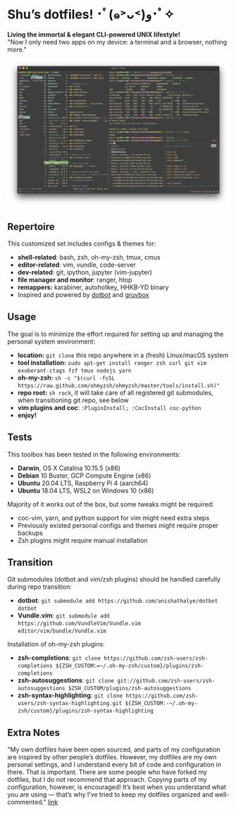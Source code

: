 # Shu’s dotfiles! ･ﾟ(๑˃ᴗ˂)ﻭ･ﾟ✧

**Living the immortal \& elegant CLI-powered UNIX lifestyle!**  
"Now I only need two apps on my device: a terminal and a browser, nothing more."  

![screenshot](./assets/screenshot.png)


## Repertoire

This customized set includes configs \& themes for:
- **shell-related**: bash, zsh, oh-my-zsh, tmux, cmus
- **editor-related**: vim, vundle, code-server
- **dev-related**: git, ipython, jupyter (vim-jupyter)
- **file manager and monitor**: ranger, htop
- **remappers:** karabiner, autohotkey, HHKB-YD binary
- Inspired and powered by [dotbot](https://github.com/anishathalye/dotbot) and [gruvbox](https://github.com/morhetz/gruvbox)


## Usage

The goal is to minimize the effort required for setting up and managing the personal system environment:
- **location:** `git clone` this repo anywhere in a (fresh) Linux/macOS system 
- **tool installation:** `sudo apt-get install ranger zsh curl git vim exuberant-ctags fzf tmux nodejs yarn`
- **oh-my-zsh:** `sh -c "$(curl -fsSL https://raw.github.com/ohmyzsh/ohmyzsh/master/tools/install.sh)"`
- **repo root:**  `sh rock`, it will take care of all registered git submodules, when transitioning git repo, see below
- **vim plugins and coc**: `:PluginInstall; :CocInstall coc-python`
- **enjoy!**


## Tests

This toolbox has been tested in the following environments:
- **Darwin**, OS X Catalina 10.15.5 (x86)
- **Debian** 10 Buster, GCP Compute Engine (x86)
- **Ubuntu** 20.04 LTS, Raspberry Pi 4 (aarch64)
- **Ubuntu** 18.04 LTS, WSL2 on Windows 10 (x86)

Majority of it works out of the box, but some tweaks might be required:
- coc-vim, yarn, and python support for vim might need extra steps
- Previously existed personal configs and themes might require proper backups
- Zsh plugins might require manual installation


## Transition

Git submodules (dotbot and vim/zsh plugins) should be handled carefully during repo transition:
- **dotbot**: `git submodule add https://github.com/anishathalye/dotbot dotbot`
- **Vundle.vim**: `git submodule add https://github.com/VundleVim/Vundle.vim editor/vim/bundle/Vundle.vim`

Installation of oh-my-zsh plugins:
- **zsh-completions**: `git clone https://github.com/zsh-users/zsh-completions ${ZSH_CUSTOM:=~/.oh-my-zsh/custom}/plugins/zsh-completions`
- **zsh-autosuggestions**: `git clone git://github.com/zsh-users/zsh-autosuggestions $ZSH_CUSTOM/plugins/zsh-autosuggestions`
- **zsh-syntax-highlighting**: `git clone https://github.com/zsh-users/zsh-syntax-highlighting.git ${ZSH_CUSTOM:-~/.oh-my-zsh/custom}/plugins/zsh-syntax-highlighting`


## Extra Notes

"My own dotfiles have been open sourced, and parts of my configuration are inspired by other people’s dotfiles. However, my dotfiles are my own personal settings, and I understand every bit of code and configuration in there. That is important. There are some people who have forked my dotfiles, but I do not recommend that approach. Copying parts of my configuration, however, is encouraged! It’s best when you understand what you are using — that’s why I’ve tried to keep my dotfiles organized and well-commented." [link](https://www.anishathalye.com/2014/08/03/managing-your-dotfiles/)




